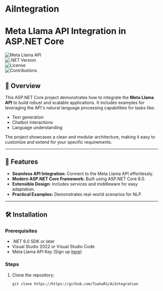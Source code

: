 # AiIntegration
# Meta Llama API Integration in ASP.NET Core  

![Meta Llama API](https://img.shields.io/badge/Meta%20Llama-Integration-blue)  
![.NET Version](https://img.shields.io/badge/.NET%20Core-6.0-purple)  
![License](https://img.shields.io/badge/License-MIT-green)  
![Contributions](https://img.shields.io/badge/Contributions-Welcome-orange)  

## 📖 Overview  
This ASP.NET Core project demonstrates how to integrate the **Meta Llama API** to build robust and scalable applications. It includes examples for leveraging the API's natural language processing capabilities for tasks like:  
- Text generation  
- Chatbot interactions  
- Language understanding  

The project showcases a clean and modular architecture, making it easy to customize and extend for your specific requirements.  

---

## 🚀 Features  
- **Seamless API Integration:** Connect to the Meta Llama API effortlessly.  
- **Modern ASP.NET Core Framework:** Built using ASP.NET Core 8.0.  
- **Extensible Design:** Includes services and middleware for easy adaptation.  
- **Practical Examples:** Demonstrates real-world scenarios for NLP.  

---

## 🛠️ Installation  

### Prerequisites  
- .NET 6.0 SDK or later  
- Visual Studio 2022 or Visual Studio Code  
- Meta Llama API Key (Sign up [here](https://ai.meta.com/llama))  

### Steps  
1. Clone the repository:  
   ```bash
   git clone https://https://github.com/TuahaR1/AiIntegration
